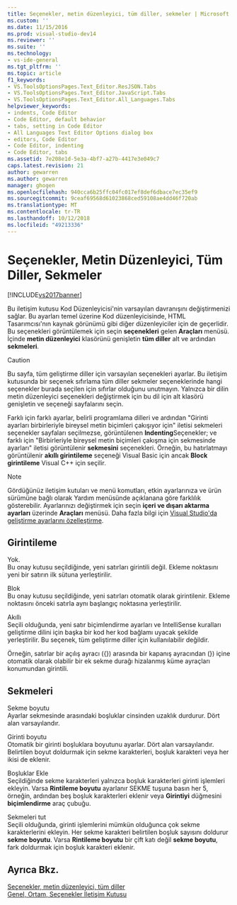 ```yaml
---
title: Seçenekler, metin düzenleyici, tüm diller, sekmeler | Microsoft Docs
ms.custom: ''
ms.date: 11/15/2016
ms.prod: visual-studio-dev14
ms.reviewer: ''
ms.suite: ''
ms.technology:
- vs-ide-general
ms.tgt_pltfrm: ''
ms.topic: article
f1_keywords:
- VS.ToolsOptionsPages.Text_Editor.ResJSON.Tabs
- VS.ToolsOptionsPages.Text_Editor.JavaScript.Tabs
- VS.ToolsOptionsPages.Text_Editor.All_Languages.Tabs
helpviewer_keywords:
- indents, Code Editor
- Code Editor, default behavior
- tabs, setting in Code Editor
- All Languages Text Editor Options dialog box
- editors, Code Editor
- Code Editor, indenting
- Code Editor, tabs
ms.assetid: 7e208e1d-5e3a-4bf7-a27b-4417e3e049c7
caps.latest.revision: 21
author: gewarren
ms.author: gewarren
manager: ghogen
ms.openlocfilehash: 940cca6b25ffc04fc017ef8def6dbace7ec35ef9
ms.sourcegitcommit: 9ceaf69568d61023868ced59108ae4dd46f720ab
ms.translationtype: MT
ms.contentlocale: tr-TR
ms.lasthandoff: 10/12/2018
ms.locfileid: "49213336"
---
```

# <a name="options-text-editor-all-languages-tabs"></a>Seçenekler, Metin Düzenleyici, Tüm Diller, Sekmeler
[!INCLUDE[vs2017banner](../../includes/vs2017banner.md)]

  
Bu iletişim kutusu Kod Düzenleyicisi'nin varsayılan davranışını değiştirmenizi sağlar. Bu ayarları temel üzerine Kod düzenleyicisinde, HTML Tasarımcısı'nın kaynak görünümü gibi diğer düzenleyiciler için de geçerlidir. Bu seçenekleri görüntülemek için seçin **seçenekleri** gelen **Araçları** menüsü. İçinde **metin düzenleyici** klasörünü genişletin **tüm diller** alt ve ardından **sekmeleri**.  
  
> [!CAUTION]
>  Bu sayfa, tüm geliştirme diller için varsayılan seçenekleri ayarlar. Bu iletişim kutusunda bir seçenek sıfırlama tüm diller sekmeler seçeneklerinde hangi seçenekler burada seçilen için sıfırlar olduğunu unutmayın. Yalnızca bir dilin metin düzenleyici seçenekleri değiştirmek için bu dil için alt klasörü genişletin ve seçeneği sayfalarını seçin.  
  
 Farklı için farklı ayarlar, belirli programlama dilleri ve ardından "Girinti ayarları birbirleriyle bireysel metin biçimleri çakışıyor için" iletisi sekmeleri seçenekler sayfaları seçilmezse, görüntülenen **Indenting**Seçenekler; ve farklı için "Birbirleriyle bireysel metin biçimleri çakışma için sekmesinde ayarları" iletisi görüntülenir **sekmesini** seçenekleri. Örneğin, bu hatırlatmayı görüntülenir **akıllı girintileme** seçeneği Visual Basic için ancak **Block girintileme** Visual C++ için seçilir.  
  
> [!NOTE]
>  Gördüğünüz iletişim kutuları ve menü komutları, etkin ayarlarınıza ve ürün sürümüne bağlı olarak Yardım menüsünde açıklanana göre farklılık gösterebilir. Ayarlarınızı değiştirmek için seçin **içeri ve dışarı aktarma ayarları** üzerinde **Araçları** menüsü. Daha fazla bilgi için [Visual Studio'da geliştirme ayarlarını özelleştirme](http://msdn.microsoft.com/en-us/22c4debb-4e31-47a8-8f19-16f328d7dcd3).  
  
## <a name="indenting"></a>Girintileme  
 Yok.  
 Bu onay kutusu seçildiğinde, yeni satırları girintili değil. Ekleme noktasını yeni bir satırın ilk sütuna yerleştirilir.  
  
 Blok  
 Bu onay kutusu seçildiğinde, yeni satırları otomatik olarak girintilenir. Ekleme noktasını önceki satırla aynı başlangıç noktasına yerleştirilir.  
  
 Akıllı  
 Seçili olduğunda, yeni satır biçimlendirme ayarları ve IntelliSense kuralları geliştirme dilini için başka bir kod her kod bağlamı uyacak şekilde yerleştirilir. Bu seçenek, tüm geliştirme diller için kullanılabilir değildir.  
  
 Örneğin, satırlar bir açılış ayracı ({}) arasında bir kapanış ayracından (}) içine otomatik olarak olabilir bir ek sekme durağı hizalanmış küme ayraçları konumundan girintili.  
  
## <a name="tabs"></a>Sekmeleri  
 Sekme boyutu  
 Ayarlar sekmesinde arasındaki boşluklar cinsinden uzaklık durdurur. Dört alan varsayılandır.  
  
 Girinti boyutu  
 Otomatik bir girinti boşluklara boyutunu ayarlar. Dört alan varsayılandır. Belirtilen boyut doldurmak için sekme karakterleri, boşluk karakteri veya her ikisi de eklenir.  
  
 Boşluklar Ekle  
 Seçildiğinde sekme karakterleri yalnızca boşluk karakterleri girinti işlemleri ekleyin. Varsa **Rintileme boyutu** ayarlanır SEKME tuşuna basın her 5, örneğin, ardından beş boşluk karakterleri eklenir veya **Girintiyi** düğmesini **biçimlendirme** araç çubuğu.  
  
 Sekmeleri tut  
 Seçili olduğunda, girinti işlemlerini mümkün olduğunca çok sekme karakterlerini ekleyin. Her sekme karakteri belirtilen boşluk sayısını doldurur **sekme boyutu**. Varsa **Rintileme boyutu** bir çift katı değil **sekme boyutu**, fark doldurmak için boşluk karakteri eklenir.  
  
## <a name="see-also"></a>Ayrıca Bkz.  
 [Seçenekler, metin düzenleyici, tüm diller](../../ide/reference/options-text-editor-all-languages.md)   
 [Genel, Ortam, Seçenekler İletişim Kutusu](../../ide/reference/general-environment-options-dialog-box.md)



